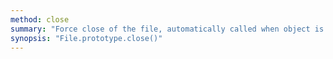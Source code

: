 ```yaml
---
method: close
summary: "Force close of the file, automatically called when object is collected."
synopsis: "File.prototype.close()"
---
```


